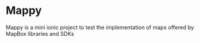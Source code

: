 # Mappy
Mappy is a mini ionic project to test the implementation of maps offered by MapBox libraries and SDKs
